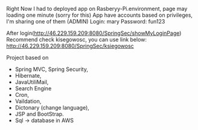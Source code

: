 
Right Now I had to deployed app on Rasberyy-Pi.environment, page may loading one minute (sorry for this)
App have accounts based on privileges, I'm sharing one of them (ADMIN)
Login: mary
Password: fun123

After login(http://46.229.159.209:8080/SpringSec/showMyLoginPage)
Recommend check kisegowosc, you can use link below:
http://46.229.159.209:8080/SpringSec/ksiegowosc


Project based on 
- Spring MVC, Spring Security,
- Hibernate, 
- JavaUtiliMail, 
- Search Engine
- Cron,
- Vaildation, 
- Dictonary (change language),
- JSP and BootStrap.
- Sql -> database in AWS

